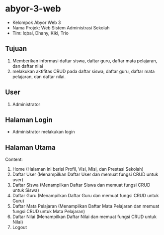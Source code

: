 # abyor-3-web

* Kelompok Abyor Web 3
* Nama Projek: Web Sistem Administrasi Sekolah
* Tim: Iqbal, Dhany, Kiki, Trio

## Tujuan

1. Memberikan informasi daftar siswa, daftar guru, daftar mata pelajaran, dan  daftar nilai
2. melakukan aktifitas CRUD pada daftar siswa, daftar guru, daftar mata pelajaran, dan daftar nilai.

## User

1. Administrator

## Halaman Login

- Administrator melakukan login

## Halaman Utama

Content:

1. Home (Halaman ini berisi Profil, Visi, Misi, dan Prestasi Sekolah)
2. Daftar User (Menampilkan Daftar User dan memuat fungsi CRUD untuk user)
3. Daftar Siswa (Menampilkan Daftar Siswa dan memuat fungsi CRUD untuk Siswa)
4. Daftar Guru (Menampilkan Daftar Guru dan memuat fungsi CRUD untuk Guru)
5. Daftar Mata Pelajaran (Menampilkan Daftar Mata Pelajaran dan memuat fungsi CRUD untuk Mata Pelajaran)
6. Daftar Nilai (Menampilkan Daftar Nilai dan memuat fungsi CRUD untuk Nilai)
7. Logout
